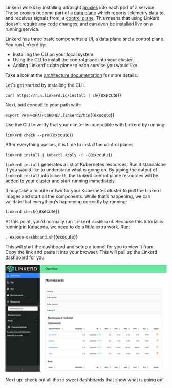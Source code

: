 Linkerd works by installing ultralight [proxies](https://linkerd.io/2/architecture#proxy)
into each pod of a service. These proxies become part of a
[data plane](https://linkerd.io/2/architecture#data-plane) which reports
telemetry data to, and receives signals from, a
[control plane](https://linkerd.io/2/architecture#control-plane). This means
that using Linkerd doesn’t require any code changes, and can even be installed
live on a running service.

Linkerd has three basic components: a UI, a data plane and a control plane. You
run Linkerd by:

- Installing the CLI on your local system.
- Using the CLI to install the control plane into your cluster.
- Adding Linkerd's data plane to each service you would like.

Take a look at the [architecture documentation](https://linkerd.io/2/architecture/)
for more details.

Let's get started by installing the CLI:

`curl https://run.linkerd.io/install | sh`{{execute}}

Next, add conduit to your path with:

`export PATH=$PATH:$HOME/.linkerd2/bin`{{execute}}

Use the CLI to verify that your cluster is compatible with Linkerd by running:

`linkerd check --pre`{{execute}}

After everything passes, it is time to install the control plane:

`linkerd install | kubectl apply -f -`{{execute}}

`linkerd install` generates a list of Kubernetes resources. Run it standalone
if you would like to understand what is going on. By piping the output of
`linkerd install` into `kubectl`, the Linkerd control plane resources will be
added to your cluster and start running immediately.

It may take a minute or two for your Kubernetes cluster to pull the Linkerd
images and start all the components. While that’s happening, we can validate
that everything’s happening correctly by running:

`linkerd check`{{execute}}

At this point, you'd normally run `linkerd dashboard`. Because this tutorial is
running in Katacoda, we need to do a little extra work. Run:

`. expose-dashboard.sh`{{execute}}

This will start the dashboard and setup a tunnel for you to view it from.
Copy the link and paste it into your browser. This will pull up the Linkerd
dashboard for you.

![Linkerd dashboard](assets/linkerd-dashboard.png)

Next up: check out all those sweet dashboards that show what is going on!
